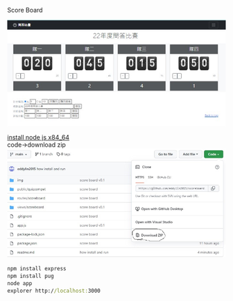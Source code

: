 Score Board

![](https://github.com/eddylin2015/scoreboard/blob/main/img/p1.jpg?raw=true)

[install node js x84_64](https://nodejs.org/en/download/)   
code->download zip   
![](https://github.com/eddylin2015/scoreboard/blob/main/img/p2.jpg?raw=true)    

```cmd
npm install express    
npm install pug     
node app    
explorer http://localhost:3000
```   

